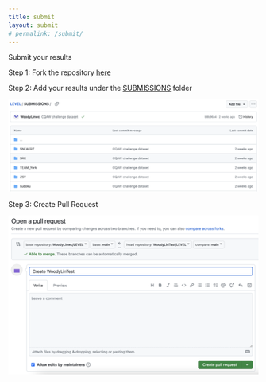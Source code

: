 ```yaml
---
title: submit
layout: submit
# permalink: /submit/
---
```


<div class="info3">
    <p class="info3"> Submit your results</p>
    <p class="info4">Step 1: Fork the repository <a target="_blank" href="https://github.com/WoodyLinwc/LEVEL">here</a></p>
    <p class="info4">Step 2: Add your results under the <a target="_blank" href="https://github.com/WoodyLinwc/LEVEL/tree/main/SUBMISSIONS">SUBMISSIONS</a> folder </p>
    <img src="img/submit.png" alt="submission">
    <p class="info4">Step 3: Create Pull Request</p>
    <img src="img/pullrequest.png" alt="pull request">
</div>
